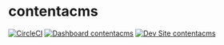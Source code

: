 # contentacms

[![CircleCI](https://circleci.com/gh/e0ipso/contentacms.svg?style=shield)](https://circleci.com/gh/e0ipso/contentacms)
[![Dashboard contentacms](https://img.shields.io/badge/dashboard-contentacms-yellow.svg)](https://dashboard.pantheon.io/sites/6d39b831-766c-4e19-8bbf-4bd865c50fc4#dev/code)
[![Dev Site contentacms](https://img.shields.io/badge/site-contentacms-blue.svg)](http://dev-contentacms.pantheonsite.io/)